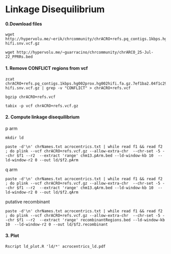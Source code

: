 # Linkage Disequilibrium

#### 0.Download files

```
wget http://hypervolu.me/~erik/chrcommunity/chrACRO+refs.pq_contigs.1kbps.hg002prox.hg002hifi.fa.gz.7ef1ba2.04f1c29.ebc49e1.smooth.final.chm13.haploid.no_HG002-hifi.snv.vcf.gz

wget http://hypervolu.me/~guarracino/chrcommunity/chrARCO_25-Jul-22_PPRRs.bed
```

#### 1. Remove CONFLICT regions from vcf

```
zcat chrACRO+refs.pq_contigs.1kbps.hg002prox.hg002hifi.fa.gz.7ef1ba2.04f1c29.ebc49e1.smooth.final.chm13.haploid.no_HG002-hifi.snv.vcf.gz | grep -v "CONFLICT" > chrACRO+refs.vcf

bgzip chrACRO+refs.vcf

tabix -p vcf chrACRO+refs.vcf.gz
```

#### 2. Compute linkage disequilibrium

p arm
```
mkdir ld

paste -d'\n' chrNames.txt acrocentrics.txt | while read f1 && read f2 ; do plink --vcf chrACRO+refs.vcf.gz --allow-extra-chr  --chr-set -5 --chr $f1 --r2  --extract 'range' chm13.pArm.bed --ld-window-kb 10  --ld-window-r2 0 --out ld/$f2.pArm
```
q arm
```
paste -d'\n' chrNames.txt acrocentrics.txt | while read f1 && read f2 ; do plink --vcf chrACRO+refs.vcf.gz --allow-extra-chr  --chr-set -5 --chr $f1 --r2  --extract 'range' chm13.qArm.bed --ld-window-kb 10  --ld-window-r2 0 --out ld/$f2.qArm
```

putative recombinant
```
paste -d'\n' chrNames.txt acrocentrics.txt | while read f1 && read f2 ; do plink --vcf chrACRO+refs.vcf.gz --allow-extra-chr  --chr-set -5 --chr $f1 --r2  --extract 'range' recombinantRegions.bed --ld-window-kb 10  --ld-window-r2 0 --out ld/$f2.recombinant
```

#### 3. Plot

```
Rscript ld_plot.R 'ld/*' acrocentrics_ld.pdf

```